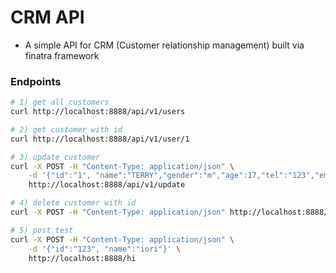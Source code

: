 # CRM API
- A simple API for CRM (Customer relationship management) built via finatra framework 

### Endpoints
```bash
# 1) get all customers
curl http://localhost:8888/api/v1/users

# 2) get customer with id
curl http://localhost:8888/api/v1/user/1

# 3) update customer
curl -X POST -H "Content-Type: application/json" \
    -d '{"id":"1", "name":"TERRY","gender":"m","age":17,"tel":"123","email":"terry@indeed.com"}' \
    http://localhost:8888/api/v1/update 

# 4) delete customer with id
curl -X POST -H "Content-Type: application/json" http://localhost:8888/api/v1/delete/1

# 5) post test
curl -X POST -H "Content-Type: application/json" \
    -d '{"id":"123", "name":"iori"}' \
    http://localhost:8888/hi 
```

